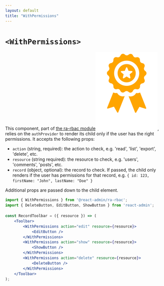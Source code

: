 ```yaml
---
layout: default
title: "WithPermissions"
---
```


# `<WithPermissions>`

This component, part of [the ra-rbac module](https://marmelab.com/ra-rbac)<img class="icon" src="./img/premium.svg" />, relies on the `authProvider` to render its child only if the user has the right permissions. It accepts the following props:

- `action` (string, required): the action to check, e.g. 'read', 'list', 'export', 'delete', etc.
- `resource` (string required): the resource to check, e.g. 'users', 'comments', 'posts', etc.
- `record` (object, optional): the record to check. If passed, the child only renders if the user has permissions for that record, e.g. `{ id: 123, firstName: "John", lastName: "Doe" }`

Additional props are passed down to the child element. 

```jsx
import { WithPermissions } from '@react-admin/ra-rbac';
import { DeleteButton, EditButton, ShowButton } from 'react-admin';

const RecordToolbar = ({ resource }) => (
    <Toolbar>
        <WithPermissions action="edit" resource={resource}>
            <EditButton />
        </WithPermissions>
        <WithPermissions action="show" resource={resource}>
            <ShowButton />
        </WithPermissions>
        <WithPermissions action="delete" resource={resource}>
            <DeleteButton />
        </WithPermissions>
    </Toolbar>
);
```
